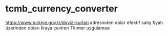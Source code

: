 # tcmb_currency_converter

https://www.turkiye.gov.tr/doviz-kurlari adresinden dolar efektif satış fiyatı üzerinden doları liraya çeviren Tkinter uygulaması
